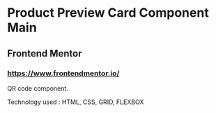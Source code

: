 # Product Preview Card Component Main

## Frontend Mentor

### https://www.frontendmentor.io/

QR code component.

Technology used : HTML, CSS, GRID, FLEXBOX
